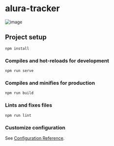 # alura-tracker

![image](https://user-images.githubusercontent.com/77023882/209446111-881f172f-2888-45ee-987c-b17e45aed02b.png)

## Project setup
```
npm install
```

### Compiles and hot-reloads for development
```
npm run serve
```

### Compiles and minifies for production
```
npm run build
```

### Lints and fixes files
```
npm run lint
```

### Customize configuration
See [Configuration Reference](https://cli.vuejs.org/config/).
